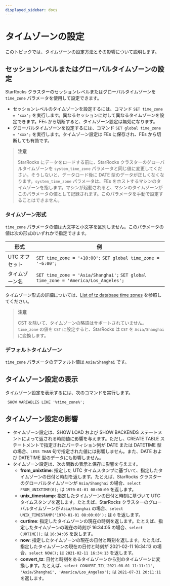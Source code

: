 ```yaml
---
displayed_sidebar: docs
---
```


# タイムゾーンの設定

このトピックでは、タイムゾーンの設定方法とその影響について説明します。

## セッションレベルまたはグローバルタイムゾーンの設定

StarRocks クラスターのセッションレベルまたはグローバルタイムゾーンを `time_zone` パラメータを使用して設定できます。

- セッションレベルのタイムゾーンを設定するには、コマンド `SET time_zone = 'xxx';` を実行します。異なるセッションに対して異なるタイムゾーンを設定できます。FEs から切断すると、タイムゾーン設定は無効になります。
- グローバルタイムゾーンを設定するには、コマンド `SET global time_zone = 'xxx';` を実行します。タイムゾーン設定は FEs に保存され、FEs から切断しても有効です。

> **注意**
>
> StarRocks にデータをロードする前に、StarRocks クラスターのグローバルタイムゾーンを `system_time_zone` パラメータと同じ値に変更してください。そうしないと、データロード後に DATE 型のデータが正しくなくなります。`system_time_zone` パラメータは、FEs をホストするマシンのタイムゾーンを指します。マシンが起動されると、マシンのタイムゾーンがこのパラメータの値として記録されます。このパラメータを手動で設定することはできません。

### タイムゾーン形式

`time_zone` パラメータの値は大文字と小文字を区別しません。このパラメータの値は次の形式のいずれかで指定できます。

| **形式**       | **例**                                                      |
| -------------- | ----------------------------------------------------------- |
| UTC オフセット | `SET time_zone = '+10:00';` `SET global time_zone = '-6:00';` |
| タイムゾーン名 | `SET time_zone = 'Asia/Shanghai';` `SET global time_zone = 'America/Los_Angeles';` |

タイムゾーン形式の詳細については、[List of tz database time zones](https://en.wikipedia.org/wiki/List_of_tz_database_time_zones) を参照してください。

> **注意**
>
> CST を除いて、タイムゾーンの略語はサポートされていません。`time_zone` の値を `CST` に設定すると、StarRocks は `CST` を `Asia/Shanghai` に変換します。

### デフォルトタイムゾーン

`time_zone` パラメータのデフォルト値は `Asia/Shanghai` です。

## タイムゾーン設定の表示

タイムゾーン設定を表示するには、次のコマンドを実行します。

```plaintext
 SHOW VARIABLES LIKE '%time_zone%';
```

## タイムゾーン設定の影響

- タイムゾーン設定は、SHOW LOAD および SHOW BACKENDS ステートメントによって返される時間値に影響を与えます。ただし、CREATE TABLE ステートメントで指定されたパーティション列が DATE または DATETIME 型の場合、`LESS THAN` 句で指定された値には影響しません。また、DATE および DATETIME 型のデータにも影響しません。
- タイムゾーン設定は、次の関数の表示と保存に影響を与えます。
  - **from_unixtime**: 指定した UTC タイムスタンプに基づいて、指定したタイムゾーンの日付と時刻を返します。たとえば、StarRocks クラスターのグローバルタイムゾーンが `Asia/Shanghai` の場合、`select FROM_UNIXTIME(0);` は `1970-01-01 08:00:00` を返します。
  - **unix_timestamp**: 指定したタイムゾーンの日付と時刻に基づいて UTC タイムスタンプを返します。たとえば、StarRocks クラスターのグローバルタイムゾーンが `Asia/Shanghai` の場合、`select UNIX_TIMESTAMP('1970-01-01 08:00:00');` は `0` を返します。
  - **curtime**: 指定したタイムゾーンの現在の時刻を返します。たとえば、指定したタイムゾーンの現在の時刻が 16:34:05 の場合、`select CURTIME();` は `16:34:05` を返します。
  - **now**: 指定したタイムゾーンの現在の日付と時刻を返します。たとえば、指定したタイムゾーンの現在の日付と時刻が 2021-02-11 16:34:13 の場合、`select NOW();` は `2021-02-11 16:34:13` を返します。
  - **convert_tz**: 日付と時刻をあるタイムゾーンから別のタイムゾーンに変換します。たとえば、`select CONVERT_TZ('2021-08-01 11:11:11', 'Asia/Shanghai', 'America/Los_Angeles');` は `2021-07-31 20:11:11` を返します。